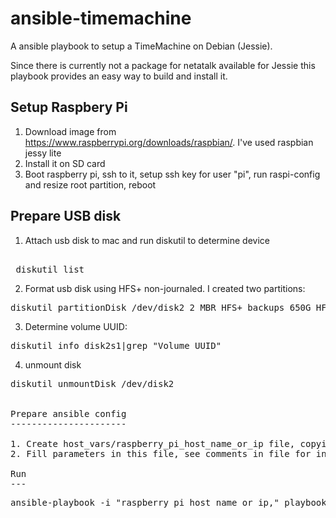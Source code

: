 # ansible-timemachine

A ansible playbook to setup a TimeMachine on Debian (Jessie).

Since there is currently not a package for netatalk available for Jessie this playbook provides an easy way to build and install it.

Setup Raspbery Pi
-----------------
1. Download image from https://www.raspberrypi.org/downloads/raspbian/. I've used raspbian jessy lite
2. Install it on SD card
3. Boot raspberry pi, ssh to it, setup ssh key for user "pi", run raspi-config and resize root partition, reboot

Prepare USB disk
----------------

1. Attach usb disk to mac and run diskutil to determine device 
<pre> 
 diskutil list
</pre>

2. Format usb disk using HFS+ non-journaled. I created two partitions:
<pre>
diskutil partitionDisk /dev/disk2 2 MBR HFS+ backups 650G HFS+ media 100G
</pre>

3. Determine volume UUID:
<pre>
diskutil info disk2s1|grep "Volume UUID"
</pre>

4. unmount disk
<pre>
diskutil unmountDisk /dev/disk2
</dev>

Prepare ansible config
----------------------

1. Create host_vars/raspberry_pi_host_name_or_ip file, copying from example.com. 
2. Fill parameters in this file, see comments in file for instruction

Run
---
<pre>
ansible-playbook -i "raspberry_pi_host_name_or_ip," playbook.yml 
</pre>



